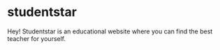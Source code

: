 # studentstar
Hey! Studentstar is an educational website where you can find the best teacher for yourself.
